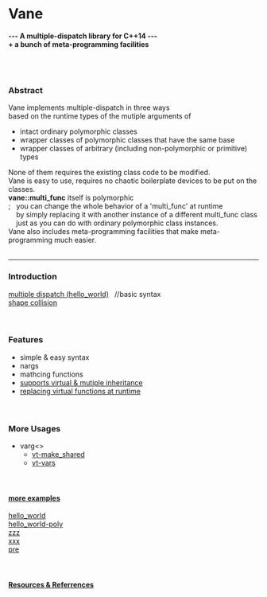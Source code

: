 # Vane

**---  A multiple-dispatch library for C++14 ---  
     + a bunch of meta-programming facilities**  
&nbsp;  
&nbsp;  
&nbsp;  
### Abstract
Vane implements multiple-dispatch in three ways  
based on the runtime types of the mutiple arguments of
- intact ordinary polymorphic classes
- wrapper classes of polymorphic classes that have the same base
- wrapper classes of arbitrary (including non-polymorphic or primitive) types  

None of them requires the existing class code to be modified.  
Vane is easy to use, requires no chaotic boilerplate devices to be put on the classes.  
**vane::multi\_func** itself is polymorphic  
; &nbsp;  you can change the whole behavior of a 'multi\_func' at runtime  
&nbsp; &nbsp; by simply replacing it with another instance of a different multi\_func class  
&nbsp; &nbsp; just as you can do with ordinary polymorphic class instances.  
Vane also includes meta-programming facilities that make meta-programming much easier.
&nbsp;  
&nbsp;  

****

### Introduction
[multiple dispatch (hello_world)](hello_world.md)  &nbsp; //basic syntax  
[shape collision](collide.md)  
&nbsp;  
&nbsp;
### Features
- simple & easy syntax  
- nargs  
- mathcing functions  
- [supports virtual & mutiple inheritance](diamond.md)  
- [replacing virtual functions at runtime](replacing-virtual-functions.md)  
&nbsp;  
&nbsp;
### More Usages
- varg<>  
  - [vt-make_shared](vt-make_shared.md)  
  - [vt-vars](vt-vars.md)  
&nbsp;  
&nbsp;
#### [more examples](examples.md)
[hello_world](hello_world.md)  
[hello_world-poly](hello_world-poly.md)  
[zzz](zzz.md)  
[xxx](xxx.md)  
[pre](pre.md)  
&nbsp;  
&nbsp;
#### [Resources & Referrences](resources.md)



